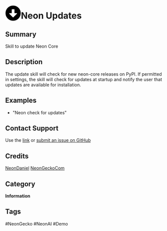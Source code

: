 # <img src='./logo.svg' card_color="#FF8600" width="50" style="vertical-align:bottom">Neon Updates

## Summary

Skill to update Neon Core

## Description

The update skill will check for new neon-core releases on PyPI. If permitted in settings, the skill will 
check for updates at startup and notify the user that updates are available for installation.

## Examples

- "Neon check for updates"

## Contact Support

Use the [link](https://neongecko.com/ContactUs) or [submit an issue on GitHub](https://help.github.com/en/articles/creating-an-issue)

## Credits
[NeonDaniel](https://github.com/NeonDaniel)
[NeonGeckoCom](https://github.com/NeonGeckoCom)

## Category
**Information**

## Tags
#NeonGecko
#NeonAI
#Demo



